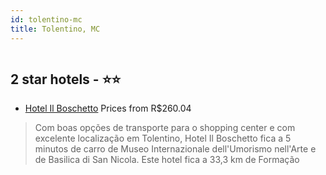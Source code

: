 ```yaml
---
id: tolentino-mc
title: Tolentino, MC
---
```


<center><img src="https://i.travelapi.com/hotels/13000000/12590000/12584900/12584899/cb383aa2_b.jpg" alt="" /></center>


##  2 star hotels - ⭐️⭐️

-    [Hotel Il Boschetto](https://www.hurb.com/br/aud/https://www.hurb.com/br/hotels/tolentino/hotel-il-boschetto-HT-0F8W?cmp=18055) Prices from R$260.04
   > Com boas opções de transporte para o shopping center e com excelente localização em Tolentino, Hotel Il Boschetto fica a 5 minutos de carro de Museo Internazionale dell'Umorismo nell'Arte e de Basilica di San Nicola.  Este hotel fica a 33,3 km de Formação
